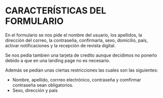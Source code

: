 # CARACTERÍSTICAS DEL FORMULARIO

En el formulario se nos pide el nombre del usuario, los apellidos, la dirección del correo, la contraseña, confirmarla, sexo, domicilio, país, 
activar notificaciones y la recepción de revista digital.

Se nos pedía tambien una tarjeta de credito aunque decidimos no ponerlo debido a que en una landing page no es necesario.

Además se pedían unas ciertas restricciones las cuales son las siguientes:

  - Nombre, apellido, corrreo electrónico, contraseña y comfirmar contraseña sean obligatorios.
  - Sexo, dirección y país
